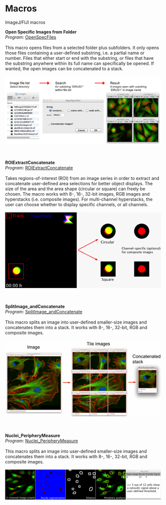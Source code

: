# Macros
ImageJ/FIJI macros

<b>Open Specific Images from Folder</b><br />
<i>Program</i>: <a href="./OpenSpecFiles.ijm">OpenSpecFiles</a>							
<br />
This macro opens files from a selected folder plus subfolders. It only opens those files containing a user-defined substring, i.e. a partial name or number. Files that either start or end with the substring, or files that have the substring anywhere within its full name can specifically be opened. If wanted, the open images can be concatenated to a stack.							
<br />
<a href="./OpenSpecFiles.ijm" target="_blank"><img src="./OpenSpecFiles.png" ></img></a>
<br /><br /><br />

<b>ROIExtractConcatenate</b><br />
<i>Program</i>: <a href="./ROI_ExtractConcatenate.ijm">ROIExtractConcatenate</a>							
<br />
Takes regions-of-interest (ROI) from an image series in order to extract and concatenate user-defined area selections for better object displays. The size of the area and the area shape (circular or square) can freely be chosen. The macro works with 8-, 16-, 32-bit images, RGB images and hyperstacks (i.e. composite images). For multi-channel hyperstacks, the user can choose whether to display specific channels, or all channels.							
<br />
<a href="./ROI_ExtractConcatenate.ijm" target="_blank"><img src="./ROI_ExtractConcatenate.gif" ></img></a>
<br /><br /><br />

<b>SplitImage_andConcatenate</b><br />
<i>Program</i>: <a href="./SplitImage_andConcatenate.ijm">SplitImage_andConcatenate</a>							
<br />
This macro splits an image into user-defined smaller-size images and concatenates them into a stack. It works with 8-, 16-, 32-bit, RGB and composite images.							
<br />
<a href="./SplitImage_andConcatenate.ijm" target="_blank"><img src="./Split.gif" ></img></a>
<br /><br /><br />

<b>Nuclei_PeripheryMeasure</b><br />
<i>Program</i>: <a href="./Nuclei_PeripheryMeasure.ijm">Nuclei_PeripheryMeasure</a>							
<br />
This macro splits an image into user-defined smaller-size images and concatenates them into a stack. It works with 8-, 16-, 32-bit, RGB and composite images.							
<br />
<a href="./Nuclei_PeripheryMeasure.ijm" target="_blank"><img src="./nuclei_PeripheryMeasure.png" ></img></a>
<br /><br /><br />
